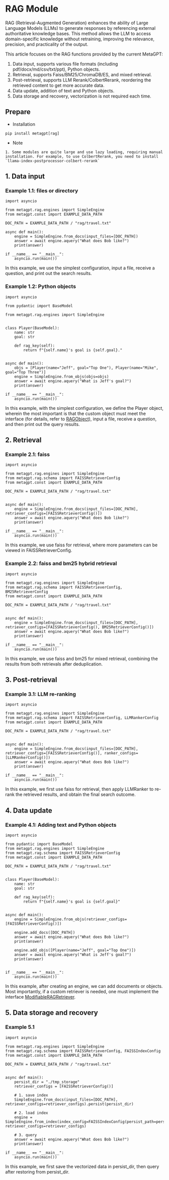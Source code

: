# RAG Module
RAG (Retrieval-Augmented Generation) enhances the ability of Large Language Models (LLMs) to generate responses by referencing external authoritative knowledge bases. This method allows the LLM to access domain-specific knowledge without retraining, improving the relevance, precision, and practicality of the output.

This article focuses on the RAG functions provided by the current MetaGPT:
1. Data input, supports various file formats (including pdf/docx/md/csv/txt/ppt), Python objects.
2. Retrieval, supports Faiss/BM25/ChromaDB/ES, and mixed retrieval.
3. Post-retrieval, supports LLM Rerank/ColbertRerank, reordering the retrieved content to get more accurate data.
4. Data update, addition of text and Python objects.
5. Data storage and recovery, vectorization is not required each time.

## Prepare
- Installation
```
pip install metagpt[rag]
```
- Note
```
1. Some modules are quite large and use lazy loading, requiring manual installation. For example, to use ColbertRerank, you need to install `llama-index-postprocessor-colbert-rerank`
```

## 1. Data input
### Example 1.1: files or directory
```
import asyncio

from metagpt.rag.engines import SimpleEngine
from metagpt.const import EXAMPLE_DATA_PATH

DOC_PATH = EXAMPLE_DATA_PATH / "rag/travel.txt"

async def main():
    engine = SimpleEngine.from_docs(input_files=[DOC_PATH])
    answer = await engine.aquery("What does Bob like?")
    print(answer)

if __name__ == "__main__":
    asyncio.run(main())

```
In this example, we use the simplest configuration, input a file, receive a question, and print out the search results.

### Example 1.2: Python objects
```
import asyncio

from pydantic import BaseModel

from metagpt.rag.engines import SimpleEngine


class Player(BaseModel):
    name: str
    goal: str

    def rag_key(self):
        return f"{self.name}'s goal is {self.goal}."


async def main():
    objs = [Player(name="Jeff", goal="Top One"), Player(name="Mike", goal="Top Three")]
    engine = SimpleEngine.from_objs(objs=objs)
    answer = await engine.aquery("What is Jeff's goal?")
    print(answer)

if __name__ == "__main__":
    asyncio.run(main())
```
In this example, with the simplest configuration, we define the Player object, wherein the most important is that the custom object must meet the interface (for details, refer to [RAGObject](https://github.com/geekan/MetaGPT/blob/main/metagpt/rag/interface.py)), input a file, receive a question, and then print out the query results.

## 2. Retrieval
### Example 2.1: faiss
```
import asyncio

from metagpt.rag.engines import SimpleEngine
from metagpt.rag.schema import FAISSRetrieverConfig
from metagpt.const import EXAMPLE_DATA_PATH

DOC_PATH = EXAMPLE_DATA_PATH / "rag/travel.txt"


async def main():
    engine = SimpleEngine.from_docs(input_files=[DOC_PATH], retriever_configs=[FAISSRetrieverConfig()])
    answer = await engine.aquery("What does Bob like?")
    print(answer)

if __name__ == "__main__":
    asyncio.run(main())
```
In this example, we use faiss for retrieval, where more parameters can be viewed in FAISSRetrieverConfig.
### Example 2.2: faiss and bm25 hybrid retrieval
```
import asyncio

from metagpt.rag.engines import SimpleEngine
from metagpt.rag.schema import FAISSRetrieverConfig, BM25RetrieverConfig
from metagpt.const import EXAMPLE_DATA_PATH

DOC_PATH = EXAMPLE_DATA_PATH / "rag/travel.txt"


async def main():
    engine = SimpleEngine.from_docs(input_files=[DOC_PATH], retriever_configs=[FAISSRetrieverConfig(), BM25RetrieverConfig()])
    answer = await engine.aquery("What does Bob like?")
    print(answer)

if __name__ == "__main__":
    asyncio.run(main())
```
In this example, we use faiss and bm25 for mixed retrieval, combining the results from both retrievals after deduplication.
## 3. Post-retrieval
### Example 3.1: LLM re-ranking
```
import asyncio

from metagpt.rag.engines import SimpleEngine
from metagpt.rag.schema import FAISSRetrieverConfig, LLMRankerConfig
from metagpt.const import EXAMPLE_DATA_PATH

DOC_PATH = EXAMPLE_DATA_PATH / "rag/travel.txt"


async def main():
    engine = SimpleEngine.from_docs(input_files=[DOC_PATH], retriever_configs=[FAISSRetrieverConfig()], ranker_configs=[LLMRankerConfig()])
    answer = await engine.aquery("What does Bob like?")
    print(answer)

if __name__ == "__main__":
    asyncio.run(main())
```
In this example, we first use faiss for retrieval, then apply LLMRanker to re-rank the retrieved results, and obtain the final search outcome.
## 4. Data update
### Example 4.1: Adding text and Python objects
```
import asyncio

from pydantic import BaseModel
from metagpt.rag.engines import SimpleEngine
from metagpt.rag.schema import FAISSRetrieverConfig
from metagpt.const import EXAMPLE_DATA_PATH

DOC_PATH = EXAMPLE_DATA_PATH / "rag/travel.txt"


class Player(BaseModel):
    name: str
    goal: str

    def rag_key(self):
        return f"{self.name}'s goal is {self.goal}"


async def main():
    engine = SimpleEngine.from_objs(retriever_configs=[FAISSRetrieverConfig()])

    engine.add_docs([DOC_PATH])
    answer = await engine.aquery("What does Bob like?")
    print(answer)

    engine.add_objs([Player(name="Jeff", goal="Top One")])
    answer = await engine.aquery("What is Jeff's goal?")
    print(answer)


if __name__ == "__main__":
    asyncio.run(main())
```

In this example, after creating an engine, we can add documents or objects. Most importantly, if a custom retriever is needed, one must implement the interface [ModifiableRAGRetriever](https://github.com/geekan/MetaGPT/blob/main/metagpt/rag/retrievers/base.py).
## 5. Data storage and recovery
### Example 5.1
```
import asyncio

from metagpt.rag.engines import SimpleEngine
from metagpt.rag.schema import FAISSRetrieverConfig, FAISSIndexConfig
from metagpt.const import EXAMPLE_DATA_PATH

DOC_PATH = EXAMPLE_DATA_PATH / "rag/travel.txt"


async def main():
    persist_dir = "./tmp_storage"
    retriever_configs = [FAISSRetrieverConfig()]
    
    # 1. save index
    SimpleEngine.from_docs(input_files=[DOC_PATH], retriever_configs=retriever_configs).persist(persist_dir)

    # 2. load index
    engine = SimpleEngine.from_index(index_config=FAISSIndexConfig(persist_path=persist_dir), retriever_configs=retriever_configs)
    
    # 3. query
    answer = await engine.aquery("What does Bob like?")
    print(answer)

if __name__ == "__main__":
    asyncio.run(main())
```
In this example, we first save the vectorized data in persist_dir, then query after restoring from persist_dir.